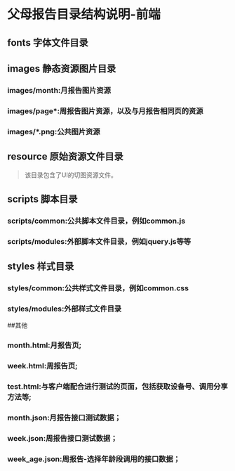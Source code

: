 # 父母报告目录结构说明-前端

## fonts 字体文件目录

## images 静态资源图片目录

### images/month:月报告图片资源

### images/page*:周报告图片资源，以及与月报告相同页的资源

### images/*.png:公共图片资源

## resource 原始资源文件目录

> 该目录包含了UI的切图资源文件。

## scripts 脚本目录

### scripts/common:公共脚本文件目录，例如common.js

### scripts/modules:外部脚本文件目录，例如jquery.js等等

## styles 样式目录

### styles/common:公共样式文件目录，例如common.css

### styles/modules:外部样式文件目录

##其他

### month.html:月报告页;

### week.html:周报告页;

### test.html:与客户端配合进行测试的页面，包括获取设备号、调用分享方法等;

### month.json:月报告接口测试数据；

### week.json:周报告接口测试数据；

### week_age.json:周报告-选择年龄段调用的接口数据；


